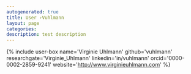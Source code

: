 ```yaml
---
autogenerated: true
title: User ›Vuhlmann
layout: page
categories: 
description: test description
---
```


{% include user-box name='Virginie Uhlmann' github='vuhlmann' researchgate='Virginie\_Uhlmann' linkedin='in/vuhlmann' orcid='0000-0002-2859-9241' website='http://www.virginieuhlmann.com' %}
